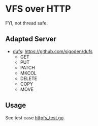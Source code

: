 # VFS over HTTP

FYI, not thread safe.

## Adapted Server

- [dufs](dufs.go): https://github.com/sigoden/dufs
    - GET
    - PUT
    - PATCH
    - MKCOL
    - DELETE
    - COPY
    - MOVE

## Usage

See test case [httpfs_test.go](httpfs_test.go).
